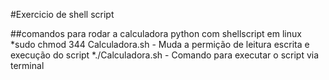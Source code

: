 #Exercicio de shell script

##comandos para rodar a calculadora python com shellscript em linux
  *sudo chmod 344 Calculadora.sh  - Muda a permição de leitura escrita e execução do script
  *./Calculadora.sh - Comando para executar o script via terminal
